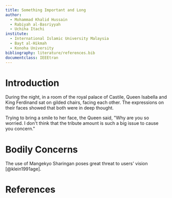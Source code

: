 ```yaml
---
title: Something Important and Long
author:
  - Mohammad Khalid Hussain
  - Rabiyah al-Basriyyah
  - Uchiha Itachi
institute:
  - International Islamic University Malaysia
  - Bayt al-Hikmah
  - Konoha University
bibliography: literature/references.bib
documentclass: IEEEtran
---
```


# Introduction

During the night, in a room of the royal palace of Castile, Queen Isabella and
King Ferdinand sat on gilded chairs, facing each other. The expressions on
their faces showed that both were in deep thought.

Trying to bring a smile to her face, the Queen said, "Why are you so worried.
I don't think that the tribute amount is such a big issue to cause you
concern."

# Bodily Concerns

The use of Mangekyo Sharingan poses great threat to users' vision [@klein1991age].

# References
